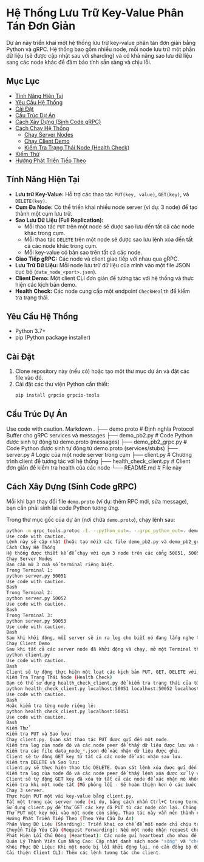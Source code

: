 # Hệ Thống Lưu Trữ Key-Value Phân Tán Đơn Giản

Dự án này triển khai một hệ thống lưu trữ key-value phân tán đơn giản bằng Python và gRPC. Hệ thống bao gồm nhiều node, mỗi node lưu trữ một phần dữ liệu (sẽ được cập nhật sau với sharding) và có khả năng sao lưu dữ liệu sang các node khác để đảm bảo tính sẵn sàng và chịu lỗi.

## Mục Lục

- [Tính Năng Hiện Tại](#tính-năng-hiện-tại)
- [Yêu Cầu Hệ Thống](#yêu-cầu-hệ-thống)
- [Cài Đặt](#cài-đặt)
- [Cấu Trúc Dự Án](#cấu-trúc-dự-án)
- [Cách Xây Dựng (Sinh Code gRPC)](#cách-xây-dựng-sinh-code-grpc)
- [Cách Chạy Hệ Thống](#cách-chạy-hệ-thống)
  - [Chạy Server Nodes](#chạy-server-nodes)
  - [Chạy Client Demo](#chạy-client-demo)
  - [Kiểm Tra Trạng Thái Node (Health Check)](#kiểm-tra-trạng-thái-node-health-check)
- [Kiểm Thử](#kiểm-thử)
- [Hướng Phát Triển Tiếp Theo](#hướng-phát-triển-tiếp-theo)

## Tính Năng Hiện Tại

*   **Lưu trữ Key-Value:** Hỗ trợ các thao tác `PUT(key, value)`, `GET(key)`, và `DELETE(key)`.
*   **Cụm Đa Node:** Có thể triển khai nhiều node server (ví dụ: 3 node) để tạo thành một cụm lưu trữ.
*   **Sao Lưu Dữ Liệu (Full Replication):**
    *   Mỗi thao tác `PUT` trên một node sẽ được sao lưu đến tất cả các node khác trong cụm.
    *   Mỗi thao tác `DELETE` trên một node sẽ được sao lưu lệnh xóa đến tất cả các node khác trong cụm.
    *   Mỗi key-value có bản sao trên tất cả các node.
*   **Giao Tiếp gRPC:** Các node và client giao tiếp với nhau qua gRPC.
*   **Lưu Trữ Dữ Liệu:** Mỗi node lưu trữ dữ liệu của mình vào một file JSON cục bộ (`data_node_<port>.json`).
*   **Client Demo:** Một client CLI đơn giản để tương tác với hệ thống và thực hiện các kịch bản demo.
*   **Health Check:** Các node cung cấp một endpoint `CheckHealth` để kiểm tra trạng thái.

## Yêu Cầu Hệ Thống

*   Python 3.7+
*   pip (Python package installer)

## Cài Đặt

1.  Clone repository này (nếu có) hoặc tạo một thư mục dự án và đặt các file vào đó.
2.  Cài đặt các thư viện Python cần thiết:
    ```bash
    pip install grpcio grpcio-tools
    ```

## Cấu Trúc Dự Án
Use code with caution.
Markdown
.
├── demo.proto # Định nghĩa Protocol Buffer cho gRPC services và messages
├── demo_pb2.py # Code Python được sinh tự động từ demo.proto (messages)
├── demo_pb2_grpc.py # Code Python được sinh tự động từ demo.proto (services/stubs)
├── server.py # Logic của một node server trong cụm
├── client.py # Chương trình client để tương tác với hệ thống
├── health_check_client.py # Client đơn giản để kiểm tra health của các node
└── README.md # File này
## Cách Xây Dựng (Sinh Code gRPC)

Mỗi khi bạn thay đổi file `demo.proto` (ví dụ: thêm RPC mới, sửa message), bạn cần phải sinh lại code Python tương ứng.

Trong thư mục gốc của dự án (nơi chứa `demo.proto`), chạy lệnh sau:

```bash
python -m grpc_tools.protoc -I. --python_out=. --grpc_python_out=. demo.proto
Use code with caution.
Lệnh này sẽ cập nhật (hoặc tạo mới) các file demo_pb2.py và demo_pb2_grpc.py.
Cách Chạy Hệ Thống
Hệ thống được thiết kế để chạy với cụm 3 node trên các cổng 50051, 50052, và 50053 trên localhost.
Chạy Server Nodes
Bạn cần mở 3 cửa sổ terminal riêng biệt.
Trong Terminal 1:
python server.py 50051
Use code with caution.
Bash
Trong Terminal 2:
python server.py 50052
Use code with caution.
Bash
Trong Terminal 3:
python server.py 50053
Use code with caution.
Bash
Sau khi khởi động, mỗi server sẽ in ra log cho biết nó đang lắng nghe trên cổng nào và các peer của nó. Dữ liệu của mỗi node sẽ được lưu trong file data_node_<port>.json (ví dụ: data_node_50051.json).
Chạy Client Demo
Sau khi tất cả các server node đã khởi động và chạy, mở một Terminal thứ 4 và chạy chương trình client:
python client.py
Use code with caution.
Bash
Client sẽ tự động thực hiện một loạt các kịch bản PUT, GET, DELETE với các node khác nhau để demo tính năng sao lưu và hoạt động cơ bản. Quan sát log từ client và từ các server node để thấy sự tương tác.
Kiểm Tra Trạng Thái Node (Health Check)
Bạn có thể sử dụng health_check_client.py để kiểm tra trạng thái của từng node:
python health_check_client.py localhost:50051 localhost:50052 localhost:50053
Use code with caution.
Bash
Hoặc kiểm tra từng node riêng lẻ:
python health_check_client.py localhost:50051
Use code with caution.
Bash
Kiểm Thử
Kiểm tra PUT và Sao lưu:
Chạy client.py. Quan sát thao tác PUT được gửi đến một node.
Kiểm tra log của node đó và các node peer để thấy dữ liệu được lưu và sao lưu.
Kiểm tra các file data_node_*.json để xác nhận dữ liệu được ghi.
Client sẽ tự động GET key từ tất cả các node để xác nhận sao lưu.
Kiểm tra DELETE và Sao lưu:
client.py sẽ thực hiện thao tác DELETE. Quan sát lệnh xóa được gửi đến một node.
Kiểm tra log của node đó và các node peer để thấy lệnh xóa được xử lý và sao lưu.
Client sẽ tự động GET key đã xóa từ tất cả các node để xác nhận nó không còn tồn tại.
Kiểm tra khi một node tắt (Mô phỏng lỗi - Sẽ hoàn thiện hơn ở các bước sau):
Chạy 3 server.
Thực hiện PUT một vài key-value bằng client.py.
Tắt một trong các server node (ví dụ, bằng cách nhấn Ctrl+C trong terminal của nó).
Sử dụng client.py để thử GET các key đã PUT từ các node còn lại. Chúng vẫn nên trả về dữ liệu do cơ chế sao lưu.
Thử PUT một key mới vào một node còn sống. Thao tác này vẫn nên thành công trên node đó và được sao lưu đến các node còn sống khác. Log trên node thực hiện PUT có thể báo lỗi khi cố gắng sao lưu đến node đã chết.
Hướng Phát Triển Tiếp Theo (Theo Yêu Cầu Dự Án)
Phân Vùng Dữ Liệu (Sharding): Triển khai cơ chế để mỗi node chỉ chịu trách nhiệm chính cho một phần dữ liệu (ví dụ: sử dụng consistent hashing hoặc hash(key) % N).
Chuyển Tiếp Yêu Cầu (Request Forwarding): Nếu một node nhận request cho một key không thuộc phân vùng của nó, nó sẽ chuyển tiếp request đến node phù hợp.
Phát Hiện Lỗi Chủ Động (Heartbeat): Các node gửi heartbeat cho nhau để phát hiện node nào bị lỗi/tắt.
Quản Lý Thành Viên Cụm Nâng Cao: Cập nhật danh sách node "sống" và "chết".
Khôi Phục Dữ Liệu: Khi một node bị lỗi khởi động lại, nó cần đồng bộ dữ liệu bị thiếu từ các node khác.
Cải thiện Client CLI: Thêm các lệnh tương tác cho client.
